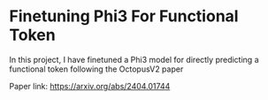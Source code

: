 # Finetuning Phi3 For Functional Token
In this project, I have finetuned a Phi3 model for directly predicting a functional token following the OctopusV2 paper

Paper link: https://arxiv.org/abs/2404.01744



